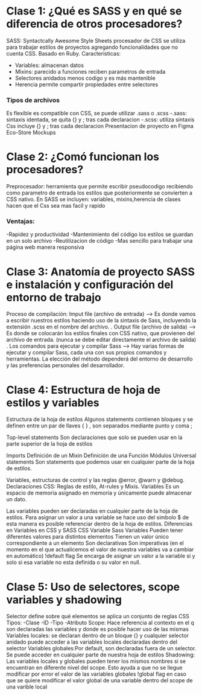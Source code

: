 # Clase 1: ¿Qué es SASS y en qué se diferencia de otros procesadores?
SASS: Syntactcally Awesome Style Sheets procesador de CSS se utiliza para trabajar estilos de proyectos agregando funcionalidades que no cuenta CSS. Basado en Ruby.
Caracteristicas:
* Variables: almacenan datos
* Mixins: parecido a funciones reciben parametros de entrada
* Selectores anidados menos codigo y es más mantenible
* Herencia permite compartir propiedades entre selectores
### Tipos de archivos
Es flexible es compatible con CSS, se puede utilizar .sass o .scss
-.sass: sintaxis identada, se quita {} y ; tras cada declaracion
-.scss: utiliza sintaxis Css incluye {} y ; tras cada declaracion 
Presentacion de proyecto en Figma Eco-Store Mockups
# Clase 2: ¿Comó funcionan los procesadores?
Preprocesador: herramienta que permite escribir pseudocodigo  recibiendo como parametro de entrada los estilos que posteriormente se convierten a CSS nativo.
En SASS se incluyen: variables, mixins,herencia de clases hacen que el Css sea mas facil y rapido 
### Ventajas:
-Rapidez y productividad 
-Mantenimiento del código los estilos se guardan en un solo archivo
-Reutilizacion de código
-Mas sencillo para trabajar una página web manera responsiva
# Clase 3: Anatomía de proyecto SASS  e instalación y configuración del entorno de trabajo
Proceso de compilación:
Imput file (archivo de entrada) —> Es donde vamos a escribir nuestros estilos haciendo uso de la sintaxis de Sass, incluyendo la extensión .scss en el nombre del archivo. .
Output file (archivo de salida) —> Es donde se colocarán los estilos finales con CSS nativo, que provienen del archivo de entrada. (nunca se debe editar directamente el archivo de salida) .
Los comandos para ejecutar y compilar Sass —> Hay varias formas de ejecutar y compilar Sass, cada una con sus propios comandos y herramientas. La elección del método dependerá del entorno de desarrollo y las preferencias personales del desarrollador.
# Clase 4: Estructura de hoja de estilos y variables
Estructura de la hoja de estilos
Algunos statements contienen bloques y se definen entre un par de llaves { } , son separados mediante punto y coma ;

Top-level statements
Son declaraciones que solo se pueden usar en la parte superior de la hoja de estilos

Imports
Definición de un Mixin
Definición de una Función
Módulos
Universal statements
Son statements que podemos usar en cualquier parte de la hoja de estilos.

Variables, estructuras de control y las reglas @error, @warn y @debug.
Declaraciones CSS: Reglas de estilo, At-rules y Mixis.
Variables
Es un espacio de memoria asignado en memoria y únicamente puede almacenar un dato.

Las variables pueden ser declaradas en cualquier parte de la hoja de estilos.
Para asignar un valor a una variable se hace uso del simbolo $ de esta manera es posible referenciar dentro de la hoja de estilos.
Diferencias en Variables en CSS y SASS
CSS Variable	Sass Variables
Pueden tener diferentes valores para distintos elementos	Tienen un valor único correspondiente a un elemento
Son declarativas	Son imperativas (en el momento en el que actualicemos el valor de nuestra variables va a cambiar en automático)
!default flag
Se encarga de asignar un valor a la variable si y solo si esa variable no esta definida o su valor en null.
# Clase 5: Uso de selectores, scope variables y shadowing 
Selector define sobre qué elementos se aplica un conjunto de reglas CSS
Tipos:
-Clase
-ID
-Tipo
-Atributo
Scope: Hace referencia al contexto en el q son declaradas las variables y donde es posible hacer uso de las mismas
Variables locales: se declaran dentro de un bloque {}  y cualquier selector anidado puede acceder a las variables locales declaradas dentro del selector
Variables globales:Por default, son declaradas fuera de un selector. Se puede acceder en cualquier parte de nuestra hoja de estilos
Shadowing: Las variables locales y globales pueden tener los mismos nombres si se encuentran en diferente nivel del scope. Esto ayuda a que no se llegue modificar por error el valor de las variables globales 
!global flag en caso que se quiere modificar el valor global de una variable dentro del scope de una varible local
